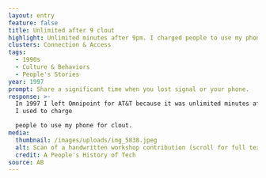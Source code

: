 ```yaml
---
layout: entry
feature: false
title: Unlimited after 9 clout
highlight: Unlimited minutes after 9pm. I charged people to use my phone for clout.
clusters: Connection & Access
tags:
  - 1990s
  - Culture & Behaviors
  - People's Stories
year: 1997
prompt: Share a significant time when you lost signal or your phone.
response: >-
  In 1997 I left Omnipoint for AT&T because it was unlimited minutes after 9pm.
  I used to charge 

  people to use my phone for clout.
media:
  thumbnail: /images/uploads/img_5838.jpeg
  alt: Scan of a handwritten workshop contribution (scroll for full text)
  credit: A People's History of Tech
source: AB
---
```


